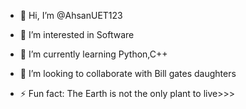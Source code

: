 - 👋 Hi, I’m @AhsanUET123
- 👀 I’m interested in Software 
- 🌱 I’m currently learning Python,C++
- 💞️ I’m looking to collaborate with Bill gates daughters 
  
- ⚡ Fun fact: The Earth is not the only plant to live>>>

<!---
AhsanUET123/AhsanUET123 is a ✨ special ✨ repository because its `README.md` (this file) appears on your GitHub profile.
You can click the Preview link to take a look at your changes.
--->
